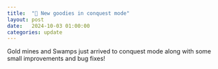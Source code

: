 ```yaml
---
title:  "🍩 New goodies in conquest mode"
layout: post
date:   2024-10-03 01:00:00
categories: update
---
```


Gold mines and Swamps just arrived to conquest mode along with some small improvements and bug fixes!

